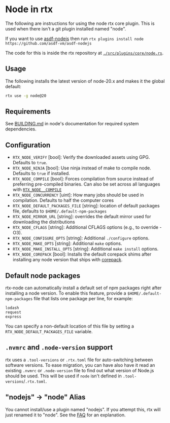 # Node in rtx

The following are instructions for using the node rtx core plugin. This is used when there isn't a
git plugin installed named "node".

If you want to use [asdf-nodejs](https://github.com/asdf-vm/asdf-nodejs) 
then run `rtx plugins install node https://github.com/asdf-vm/asdf-nodejs`

The code for this is inside the rtx repository at [`./src/plugins/core/node.rs`](https://github.com/jdx/rtx/blob/main/src/plugins/core/node.rs).

## Usage

The following installs the latest version of node-20.x and makes it the global
default:

```sh
rtx use -g node@20
```

## Requirements

See [BUILDING.md](https://github.com/nodejs/node/blob/main/BUILDING.md#building-nodejs-on-supported-platforms) in node's documentation for
required system dependencies.

## Configuration

- `RTX_NODE_VERIFY` [bool]: Verify the downloaded assets using GPG. Defaults to `true`.
- `RTX_NODE_NINJA` [bool]: Use ninja instead of make to compile node. Defaults to `true` if installed.
- `RTX_NODE_COMPILE` [bool]: Forces compilation from source instead of preferring pre-compiled binaries. Can also be set across all languages with [`RTX_NODE__COMPILE`](https://github.com/jdx/rtx#rtx_node_compile1)
- `RTX_NODE_CONCURRENCY` [uint]: How many jobs should be used in compilation. Defaults to half the computer cores
- `RTX_NODE_DEFAULT_PACKAGES_FILE` [string]: location of default packages file, defaults to `$HOME/.default-npm-packages`
- `RTX_NODE_MIRROR_URL` [string]: overrides the default mirror used for downloading the distributions
- `RTX_NODE_CFLAGS` [string]: Additional CFLAGS options (e.g., to override -O3).
- `RTX_NODE_CONFIGURE_OPTS` [string]: Additional `./configure` options.
- `RTX_NODE_MAKE_OPTS` [string]: Additional `make` options.
- `RTX_NODE_MAKE_INSTALL_OPTS` [string]: Additional `make install` options.
- `RTX_NODE_COREPACK` [bool]: Installs the default corepack shims after installing any node version that ships with [corepack](https://github.com/nodejs/corepack).

## Default node packages

rtx-node can automatically install a default set of npm packages right after installing a node version. To enable this feature, provide a `$HOME/.default-npm-packages` file that lists one package per line, for example:

```text
lodash
request
express
```

You can specify a non-default location of this file by setting a `RTX_NODE_DEFAULT_PACKAGES_FILE` variable.

## `.nvmrc` and `.node-version` support

rtx uses a `.tool-versions` or `.rtx.toml` file for auto-switching between software versions. To ease migration, you can have also have it read an existing `.nvmrc` or `.node-version` file to find out what version of Node.js should be used. This will be used if `node` isn't defined in `.tool-versions`/`.rtx.toml`.

## "nodejs" -> "node" Alias

You cannot install/use a plugin named "nodejs". If you attempt this, rtx will just renamed it to
"node". See the [FAQ](https://github.com/jdx/rtx#what-is-the-difference-between-nodejs-and-node-or-golang-and-go)
for an explanation.
